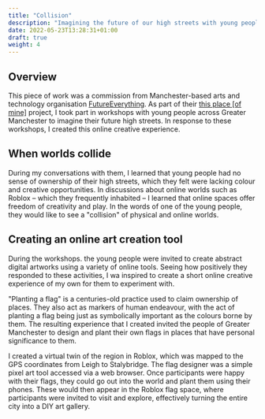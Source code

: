 ```yaml
---
title: "Collision"
description: "Imagining the future of our high streets with young people"
date: 2022-05-23T13:28:31+01:00
draft: true
weight: 4
---
```


## Overview

This piece of work was a commission from Manchester-based arts and technology organisation [FutureEverything](https://futureeverthing.org). As part of their [this place \[of mine\]](https://thisplaceofmine.org) project, I took part in workshops with young people across Greater Manchester to imagine their future high streets. In response to these workshops, I created this online creative experience.

## When worlds collide

During my conversations with them, I learned that young people had no sense of ownership of their high streets, which they felt were lacking colour and creative opportunities. In discussions about online worlds such as Roblox – which they frequently inhabited – I learned that online spaces offer freedom of creativity and play. In the words of one of the young people, they would like to see a "collision" of physical and online worlds.

## Creating an online art creation tool

During the workshops. the young people were invited to create abstract digital artworks using a variety of online tools. Seeing how positively they responded to these activities, I wa inspired to create a short online creative experience of my own for them to experiment with.

"Planting a flag" is a centuries-old practice used to claim ownership of places. They also act as markers of human endeavour, with the act of planting a flag being just as symbolically important as the colours borne by them. The resulting experience that I created invited the people of Greater Manchester to design and plant their own flags in places that have personal significance to them.

I created a virtual twin of the region in Roblox, which was mapped to the GPS coordinates from Leigh to Stalybridge. The flag designer was a simple pixel art tool accessed via a web browser. Once participants were happy with their flags, they could go out into the world and plant them using their phones. These would then appear in the Roblox flag space, where participants were invited to visit and explore, effectively turning the entire city into a DIY art gallery.
